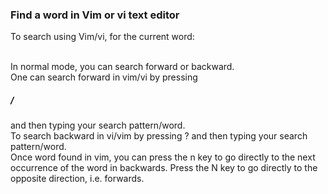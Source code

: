 ### Find a word in Vim or vi text editor
To search using Vim/vi, for the current word:

<br>In normal mode, you can search forward or backward.
<br>One can search forward in vim/vi by pressing <h5><b>/</b></h5> and then typing your search pattern/word.
<br>To search backward in vi/vim by pressing ? and then typing your search pattern/word.
<br>Once word found in vim, you can press the n key to go directly to the next occurrence of the word in backwards. Press the N key to go directly to the opposite direction, i.e. forwards.

